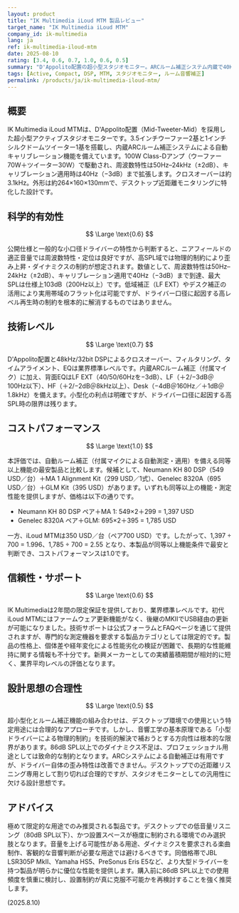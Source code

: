 ```yaml
---
layout: product
title: "IK Multimedia iLoud MTM 製品レビュー"
target_name: "IK Multimedia iLoud MTM"
company_id: ik-multimedia
lang: ja
ref: ik-multimedia-iloud-mtm
date: 2025-08-10
rating: [3.4, 0.6, 0.7, 1.0, 0.6, 0.5]
summary: "D'Appolito配置の超小型スタジオモニター。ARCルーム補正システム内蔵で40Hz-24kHzをカバーし、小口径ドライバーの物理的制約により高SPL時のダイナミクスに制約がある。"
tags: [Active, Compact, DSP, MTM, スタジオモニター, ルーム音響補正]
permalink: /products/ja/ik-multimedia-iloud-mtm/
---
```

## 概要

IK Multimedia iLoud MTMは、D'Appolito配置（Mid-Tweeter-Mid）を採用した超小型アクティブスタジオモニターです。3.5インチウーファー2基と1インチシルクドームツイーター1基を搭載し、内蔵ARCルーム補正システムによる自動キャリブレーション機能を備えています。100W Class-Dアンプ（ウーファー70W＋ツイーター30W）で駆動され、周波数特性は50Hz–24kHz（±2dB）、キャリブレーション適用時は40Hz（−3dB）まで拡張します。クロスオーバーは約3.1kHz。外形は約264×160×130mmで、デスクトップ近距離モニタリングに特化した設計です。

## 科学的有効性

$$ \Large \text{0.6} $$

公開仕様と一般的な小口径ドライバーの特性から判断すると、ニアフィールドの適正音量では周波数特性・定位は良好ですが、高SPL域では物理的制約により歪み上昇・ダイナミクスの制約が想定されます。数値として、周波数特性は50Hz–24kHz（±2dB）、キャリブレーション適用で40Hz（−3dB）まで到達、最大SPLは仕様上103dB（200Hz以上）です。低域補正（LF EXT）やデスク補正の活用により実用帯域のフラット化は可能ですが、ドライバー口径に起因する高レベル再生時の制約を根本的に解消するものではありません。

## 技術レベル

$$ \Large \text{0.7} $$

D'Appolito配置と48kHz/32bit DSPによるクロスオーバー、フィルタリング、タイムアライメント、EQは業界標準レベルです。内蔵ARCルーム補正（付属マイク）に加え、背面EQはLF EXT（40/50/60Hzを−3dB）、LF（＋2/−3dB＠100Hz以下）、HF（＋2/−2dB＠8kHz以上）、Desk（−4dB＠160Hz／＋1dB＠1.8kHz）を備えます。小型化の利点は明確ですが、ドライバー口径に起因する高SPL時の限界は残ります。

## コストパフォーマンス

$$ \Large \text{1.0} $$

本評価では、自動ルーム補正（付属マイクによる自動測定・適用）を備える同等以上機能の最安製品と比較します。候補として、Neumann KH 80 DSP（549 USD／台）＋MA 1 Alignment Kit（299 USD／1式）、Genelec 8320A（695 USD／台）＋GLM Kit（395 USD）があります。いずれも同等以上の機能・測定性能を提供しますが、価格は以下の通りです。

- Neumann KH 80 DSP ペア＋MA 1: 549×2＋299 = 1,397 USD
- Genelec 8320A ペア＋GLM: 695×2＋395 = 1,785 USD

一方、iLoud MTMは350 USD／台（ペア700 USD）です。したがって、1,397 ÷ 700 = 1.996、1,785 ÷ 700 = 2.55 となり、本製品が同等以上機能条件で最安と判断でき、コストパフォーマンスは1.0です。

## 信頼性・サポート

$$ \Large \text{0.6} $$

IK Multimediaは2年間の限定保証を提供しており、業界標準レベルです。初代iLoud MTMにはファームウェア更新機能がなく、後継のMKIIでUSB経由の更新が可能になりました。技術サポートは公式フォーラムとFAQページを通じて提供されますが、専門的な測定機器を要求する製品カテゴリとしては限定的です。製品の性格上、個体差や経年変化による性能劣化の検証が困難で、長期的な性能維持に関する情報も不十分です。新興メーカーとしての実績蓄積期間が相対的に短く、業界平均レベルの評価となります。

## 設計思想の合理性

$$ \Large \text{0.5} $$

超小型化とルーム補正機能の組み合わせは、デスクトップ環境での使用という特定用途には合理的なアプローチです。しかし、音響工学の基本原理である「小型ドライバーによる物理的制約」を技術的解決で補おうとする方向性は根本的な限界があります。86dB SPL以上でのダイナミクス不足は、プロフェッショナル用途としては致命的な制約となります。ARCシステムによる自動補正は有用ですが、ドライバー自体の歪み特性は改善できません。デスクトップでの近距離リスニング専用として割り切れば合理的ですが、スタジオモニターとしての汎用性に欠ける設計思想です。

## アドバイス

極めて限定的な用途でのみ推奨される製品です。デスクトップでの低音量リスニング（80dB SPL以下）、かつ設置スペースが極度に制約される環境でのみ選択肢となります。音量を上げる可能性がある用途、ダイナミクスを要求される楽曲制作、客観的な音響判断が必要な用途では避けるべきです。同価格帯でJBL LSR305P MkII、Yamaha HS5、PreSonus Eris E5など、より大型ドライバーを持つ製品が明らかに優位な性能を提供します。購入前に86dB SPL以上での使用頻度を慎重に検討し、設置制約が真に克服不可能かを再検討することを強く推奨します。

(2025.8.10)